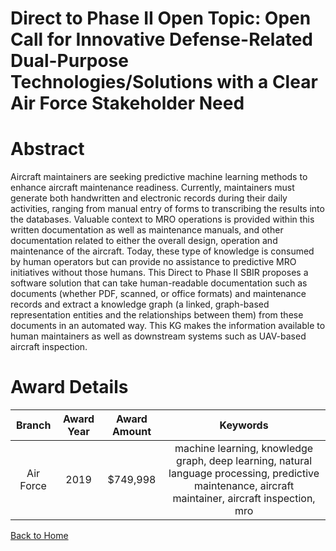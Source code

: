 
Direct to Phase II Open Topic: Open Call for Innovative Defense-Related Dual-Purpose Technologies/Solutions with a Clear Air Force Stakeholder Need
===================================================================================================================================================

# Abstract


Aircraft maintainers are seeking predictive machine learning methods to enhance aircraft maintenance readiness. Currently, maintainers must generate both handwritten and electronic records during their daily activities, ranging from manual entry of forms to transcribing the results into the databases. Valuable context to MRO operations is provided within this written documentation as well as maintenance manuals, and other documentation related to either the overall design, operation and maintenance of the aircraft. Today, these type of knowledge is consumed by human operators but can provide no assistance to predictive MRO initiatives without those humans. This Direct to Phase II SBIR proposes a software solution that can take human-readable documentation such as documents (whether PDF, scanned, or office formats) and maintenance records and extract a knowledge graph (a linked, graph-based representation entities and the relationships between them) from these documents in an automated way. This KG makes the information available to human maintainers as well as downstream systems such as UAV-based aircraft inspection.  

# Award Details

|Branch|Award Year|Award Amount|Keywords|
| :---: | :---: | :---: | :---: |
|Air Force|2019|$749,998|machine learning, knowledge graph, deep learning, natural language processing, predictive maintenance, aircraft maintainer, aircraft inspection, mro|
  
  


[Back to Home](https://github.com/chrischow/dod_sbir_awards/DJ/#1619)